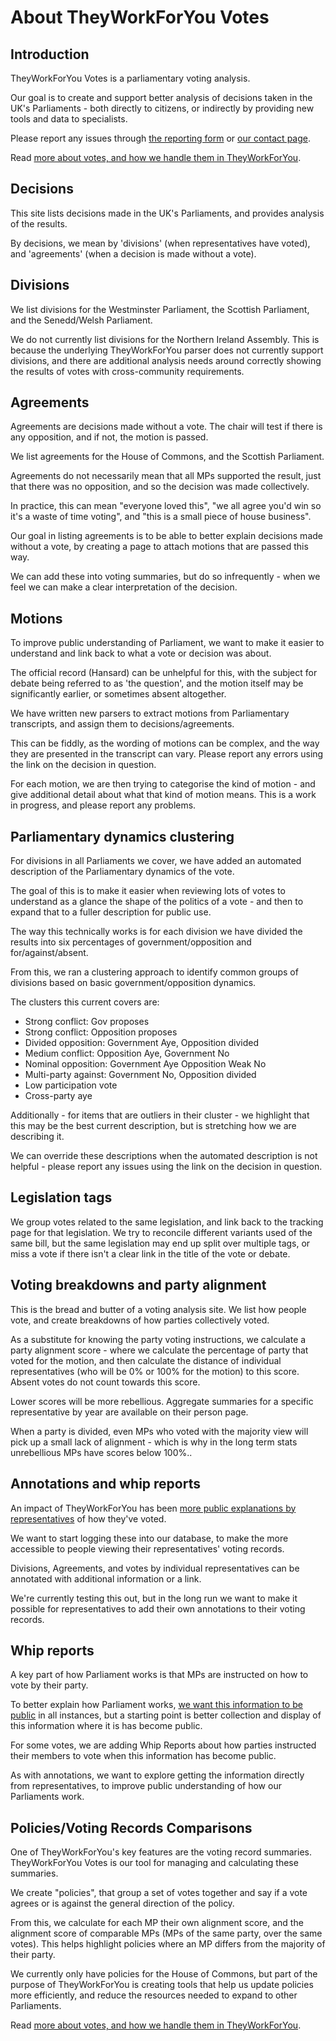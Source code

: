 # About TheyWorkForYou Votes

## Introduction

TheyWorkForYou Votes is a parliamentary voting analysis.

Our goal is to create and support better analysis of decisions taken in the UK's Parliaments - both directly to citizens, or indirectly by providing new tools and data to specialists. 

Please report any issues through [the reporting form](https://survey.alchemer.com/s3/8114572/TheyWorkForYou-Votes-issue-reporting) or [our contact page](https://www.theyworkforyou.com/contact/).

Read [more about votes, and how we handle them in TheyWorkForYou](https://www.theyworkforyou.com/voting-information/).


## Decisions

This site lists decisions made in the UK's Parliaments, and provides analysis of the results.

By decisions, we mean by 'divisions' (when representatives have voted), and 'agreements' (when a decision is made without a vote).

## Divisions

We list divisions for the Westminster Parliament, the Scottish Parliament, and the Senedd/Welsh Parliament.

We do not currently list divisions for the Northern Ireland Assembly. This is because the underlying TheyWorkForYou parser does not currently support divisions, and there are additional analysis needs around correctly showing the results of votes with cross-community requirements. 

## Agreements

Agreements are decisions made without a vote. The chair will test if there is any opposition, and if not, the motion is passed. 

We list agreements for the House of Commons, and the Scottish Parliament.     

Agreements do not necessarily mean that all MPs supported the result, just that there was no opposition, and so the decision was made collectively. 

In practice, this can mean "everyone loved this", "we all agree you'd win so it's a waste of time voting", and "this is a small piece of house business". 

Our goal in listing agreements is to be able to better explain decisions made without a vote, by creating a page to attach motions that are passed this way. 

We can add these into voting summaries, but do so infrequently - when we feel we can make a clear interpretation of the decision. 

## Motions

To improve public understanding of Parliament, we want to make it easier to understand and link back to what a vote or decision was about.

The official record (Hansard) can be unhelpful for this, with the subject for debate being referred to as 'the question', and the motion itself may be significantly earlier, or sometimes absent altogether. 

We have written new parsers to extract motions from Parliamentary transcripts, and assign them to decisions/agreements.

This can be fiddly, as the wording of motions can be complex, and the way they are presented in the transcript can vary. Please report any errors using the link on the decision in question. 

For each motion, we are then trying to categorise the kind of motion - and give additional detail about what that kind of motion means. This is a work in progress, and please report any problems. 

## Parliamentary dynamics clustering

For divisions in all Parliaments we cover, we have added an automated description of the Parliamentary dynamics of the vote. 

The goal of this is to make it easier when reviewing lots of votes to understand as a glance the shape of the politics of a vote - and then to expand that to a fuller description for public use. 

The way this technically works is for each division we have divided the results into six percentages of government/opposition and for/against/absent.

From this, we ran a clustering approach to identify common groups of divisions based on basic government/opposition dynamics. 

The clusters this current covers are:

* Strong conflict: Gov proposes
* Strong conflict: Opposition proposes
* Divided opposition: Government Aye, Opposition divided
* Medium conflict: Opposition Aye, Government No
* Nominal opposition: Government Aye Opposition Weak No
* Multi-party against: Government No, Opposition divided
* Low participation vote
* Cross-party aye

Additionally - for items that are outliers in their cluster - we highlight that this may be the best current description, but is stretching how we are describing it.

We can override these descriptions when the automated description is not helpful - please report any issues using the link on the decision in question.

## Legislation tags

We group votes related to the same legislation, and link back to the tracking page for that legislation. We try to reconcile different variants used of the same bill, but the same legislation may end up split over multiple tags, or miss a vote if there isn't a clear link in the title of the vote or debate. 

## Voting breakdowns and party alignment

This is the bread and butter of a voting analysis site. We list how people vote, and create breakdowns of how parties collectively voted. 

As a substitute for knowing the party voting instructions, we calculate a party alignment score - where we calculate the percentage of party that voted for the motion, and then calculate the distance of individual representatives (who will be 0% or 100% for the motion) to this score. Absent votes do not count towards this score. 

Lower scores will be more rebellious. Aggregate summaries for a specific representative by year are available on their person page. 

When a party is divided, even MPs who voted with the majority view will pick up a small lack of alignment - which is why in the long term stats unrebellious MPs have scores below 100%..

## Annotations and whip reports

An impact of TheyWorkForYou has been [more public explanations by representatives](https://www.mysociety.org/2023/07/12/guest-post-does-watching-mps-make-them-behave-better/) of how they've voted. 

We want to start logging these into our database, to make the more accessible to people viewing their representatives' voting records.

Divisions, Agreements, and votes by individual representatives can be annotated with additional information or a link. 

We're currently testing this out, but in the long run we want to make it possible for representatives to add their own annotations to their voting records. 

## Whip reports

A key part of how Parliament works is that MPs are instructed on how to vote by their party.

To better explain how Parliament works, [we want this information to be public](https://www.mysociety.org/2022/01/21/the-voting-instructions-parties-give-their-mps-should-be-public/) in all instances, but a starting point is better collection and display of this information where it is has become public.

For some votes, we are adding Whip Reports about how parties instructed their members to vote when this information has become public. 

As with annotations, we want to explore getting the information directly from representatives, to improve public understanding of how our Parliaments work. 

## Policies/Voting Records Comparisons

One of TheyWorkForYou's key features are the voting record summaries. TheyWorkForYou Votes is our tool for managing and calculating these summaries. 

We create "policies", that group a set of votes together and say if a vote agrees or is against the general direction of the policy. 

From this, we calculate for each MP their own alignment score, and the alignment score of comparable MPs (MPs of the same party, over the same votes). This helps highlight policies where an MP differs from the majority of their party. 

We currently only have policies for the House of Commons, but part of the purpose of TheyWorkForYou is creating tools that help us update policies more efficiently, and reduce the resources needed to expand to other Parliaments.

Read [more about votes, and how we handle them in TheyWorkForYou](https://www.theyworkforyou.com/voting-information/).
